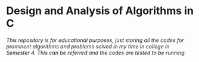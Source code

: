 <h1>Design and Analysis of Algorithms in C</h1>
<h6>This repository is for educational purposes, just storing all the codes for prominent algorithms and problems solved in my time in college in Semester 4. This can be referred and the codes are tested to be running.</h6>

